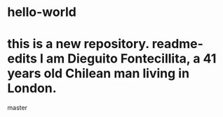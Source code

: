 # hello-world
this is a new repository.
readme-edits
I am Dieguito Fontecillita, a 41 years old Chilean man living in London.
=======
master

